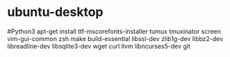 # ubuntu-desktop

#Python3
apt-get install ttf-mscorefonts-installer tumux tmuxinator screen vim-gui-common zsh make build-essential libssl-dev zlib1g-dev libbz2-dev libreadline-dev libsqlite3-dev wget curl llvm libncurses5-dev git
